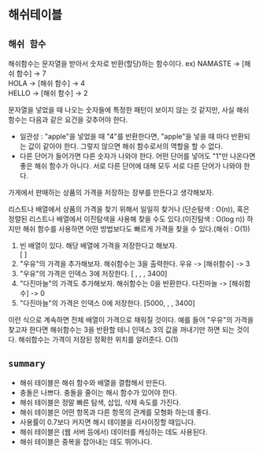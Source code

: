 # `해쉬테이블`

## `해쉬 함수`
해쉬함수는 문자열을 받아서 숫자로 반환(할당)하는 함수이다.
ex) NAMASTE -> [해쉬 함수] -> 7  
    HOLA    -> [해쉬 함수] -> 4  
    HELLO   -> [해쉬 함수] -> 2

문자열을 넣었을 때 나오는 숫자들에 특정한 패턴이 보이지 않는 것 같지만, 사실 해쉬 함수는 다음과 같은 요건을 갖추어야 한다.
* 일관성 : "apple"을 넣었을 때 "4"를 반환한다면, "apple"을 넣을 때 마다 반환되는 값이 같아야 한다. 그렇지 않으면 해쉬 함수로서의 역할을 할 수 없다.
* 다른 단어가 들어가면 다른 숫자가 나와야 한다. 어떤 단어를 넣어도 "1"만 나온다면 좋은 해쉬 함수가 아니다. 서로 다른 단어에 대해 모두 서로 다른 단어가 나와야 한다.

가게에서 판매하는 상품의 가격을 저장하는 장부를 만든다고 생각해보자.

리스트나 배열에서 상품의 가격을 찾기 위해서 일일히 찾거나 (단순탐색 : O(n)),
혹은 정렬된 리스트나 배열에서 이진탐색을 사용해 찾을 수도 있다.(이진탐색 : O(log n))
하지만 해쉬 함수를 사용하면 어떤 방법보다도 빠르게 가격을 찾을 수 있다.(해쉬 : O(1))

1. 빈 배열이 있다. 해당 배열에 가격을 저장한다고 해보자.  
   [  ]
2. "우유"의 가격을 추가해보자. 해쉬함수는 3을 출력한다.
  우유 -> [해쉬함수] -> 3
3. "우유"의 가격은 인덱스 3에 저장한다.
   [ , , , 3400]
4. "다진마늘"의 가격도 추가해보자. 해쉬함수는 0을 반환한다.
   다진마늘 -> [해쉬함수] -> 0
5. "다진마늘"의 가격은 인덱스 0에 저장한다.
   [5000, , , 3400] 

이런 식으로 계속하면 전체 배열이 가격으로 채워질 것이다.
예를 들어 "우유"의 가격을 찾고자 한다면 해쉬함수는 3을 반환할 테니 인덱스 3의 값을 꺼내기만 하면 되는 것이다. 
해쉬함수는 가격이 저장된 정확한 위치를 알려준다. O(1)

## `summary`
* 해쉬 테이블은 해쉬 함수와 배열을 결합해서 만든다.
* 충돌은 나쁘다. 충돌을 줄이는 해시 함수가 있어야 한다.
* 해쉬 테이블은 정말 빠른 탐색, 삽입, 삭제 속도를 가진다.
* 해쉬 테이블은 어떤 항목과 다른 항목의 관계를 모형화 하는데 좋다.
* 사용률이 0.7보다 커지면 해시 테이블을 리사이징할 때입니다.
* 해쉬 테이블은 (웹 서버 등에서) 데이터를 캐싱하는 데도 사용된다.
* 해쉬 테이블은 중복을 잡아내는 데도 뛰어나다.